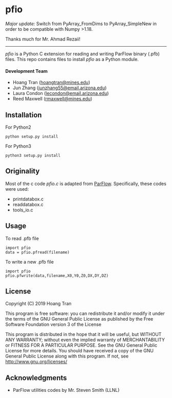 pfio
=======

*Major update:*
Switch from PyArray_FromDims to PyArray_SimpleNew in order to be compatible with Numpy >1.18.

Thanks much for Mr. Ahmad Rezaii!

------------------------------

*pfio* is a Python C extension for reading and writing ParFlow binary (.pfb) files. This repo contains files to install *pfio* as a Python module.

#### Development Team
+ Hoang Tran (hoangtran@mines.edu)
+ Jun Zhang	(junzhang55@email.arizona.edu)
+ Laura Condon (lecondon@email.arizona.edu)
+ Reed Maxwell (rmaxwell@mines.edu)


Installation
--------------------
For Python2
```
python setup.py install

```

For Python3
```
python3 setup.py install

``````

Originality
--------------------
Most of the c code *pfio.c* is adapted from [ParFlow](https://github.com/parflow/parflow). Specifically, these codes were used:
+ printdatabox.c
+ readdatabox.c
+ tools_io.c 

Usage
--------------------

To read .pfb file

```
import pfio
data = pfio.pfread(filename)

```

To write a new .pfb file

```
import pfio
pfio.pfwrite(data,filename,X0,Y0,Z0,DX,DY,DZ)
```


License
--------------------
Copyright (C) 2019 Hoang Tran

This program is free software: you can redistribute it and/or modify it under the terms of the GNU General Public License as published by the Free Software Foundation version 3 of the License

This program is distributed in the hope that it will be useful, but WITHOUT ANY WARRANTY; without even the implied warranty of MERCHANTABILITY or FITNESS FOR A PARTICULAR PURPOSE.  See the GNU General Public License for more details. You should have received a copy of the GNU General Public License along with this program.  If not, see <http://www.gnu.org/licenses/>

Acknowledgments
--------------------
+ ParFlow utilities codes by Mr. Steven Smith (LLNL)